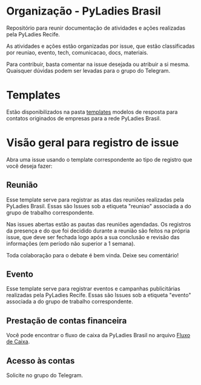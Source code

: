 # Organização - PyLadies Brasil

Repositório para reunir documentação de atividades e ações realizadas pela PyLadies Recife.

As atividades e ações estão organizadas por issue, que estão classificadas por reuniao, evento, tech, comunicacao, docs, materiais.

Para contribuir, basta comentar na issue desejada ou atribuir a si mesma. Quaisquer dúvidas podem ser levadas para o grupo do Telegram.

# Templates

Estão disponibilizados na pasta [templates](#templates) modelos de resposta para contatos originados de empresas para a rede PyLadies Brasil.

# Visão geral para registro de issue

Abra uma issue usando o template correspondente ao tipo de registro que você deseja fazer:

## Reunião

Esse template serve para registrar as atas das reuniões realizadas pela PyLadies Brasil. Essas são Issues sob a etiqueta "reuniao" associada a do grupo de trabalho correspondente.

Nas issues abertas estão as pautas das reuniões agendadas. Os registros da presença e do que foi decidido durante a reunião são feitos na própria issue, que deve ser fechada logo após a sua conclusão e revisão das informações (em período não superior a 1 semana).

Toda colaboração para o debate é bem vinda. Deixe seu comentário!


## Evento

Esse template serve para registrar eventos e campanhas publicitárias realizadas pela PyLadies Recife. Essas são Issues sob a etiqueta "evento" associada a do grupo de trabalho correspondente.


## Prestação de contas financeira

Você pode encontrar o fluxo de caixa da PyLadies Brasil no arquivo [Fluxo de Caixa](fluxo-caixa.md).

## Acesso às contas

Solicite no grupo do Telegram.
